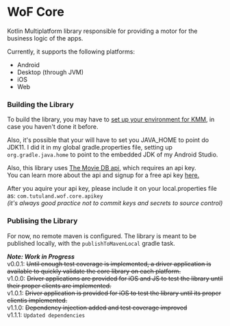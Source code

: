 # WoF Core

Kotlin Multiplatform library responsible for providing a motor for the business logic of the apps.

Currently, it supports the following platforms:

- Android
- Desktop (through JVM)
- iOS
- Web

### Building the Library

To build the library, you may have to [set up your environment for KMM](https://kotlinlang.org/docs/kmm-setup.html), 
in case you haven't done it before.

Also, it's possible that your will have to set you JAVA_HOME to point do JDK11. I did it in my global gradle.properties 
file, setting up `org.gradle.java.home` to point to the embedded JDK of my Android Studio. 

Also, this library uses [The Movie DB api](https://www.themoviedb.org/about), which requires an api key. 
<br>You can learn more about the api and signup for a free api key [here.](https://www.themoviedb.org/documentation/api)

After you aquire your api key, please include it on your local.properties file as: `com.tutuland.wof.core.apikey`
<br>*(it's always good practice not to commit keys and secrets to source control)*

### Publising the Library
For now, no remote maven is configured. The library is meant to be published locally, with the `publishToMavenLocal` 
gradle task.

***Note: Work in Progress***
<br>v0.0.1: ~~Until enough test coverage is implemented, a driver application is available to quickly validate the core library on each platform.~~
<br>v1.0.0: ~~Driver applications are provided for iOS and JS to test the library until their proper clients are implemented.~~
<br>v1.0.1: ~~Driver application is provided for iOS to test the library until its proper clientis implemented.~~
<br>v1.1.0: ~~Dependency injection added and test coverage improved~~
<br>v1.1.1: `Updated dependencies`
